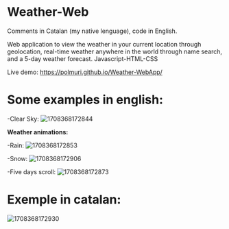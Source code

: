 # Weather-Web
Comments in Catalan (my native lenguage), code in English.

Web application to view the weather in your current location through geolocation, real-time weather anywhere in the world through name search, and a 5-day weather forecast. Javascript-HTML-CSS

Live demo: https://polmuri.github.io/Weather-WebApp/

# Some examples in english:

  -Clear Sky:
  ![1708368172844](https://github.com/PolMuri/Weather-WebApp/assets/109922379/700f0534-37db-4222-9a1e-491935d4dc86)

  **Weather animations:**

  -Rain:
  ![1708368172853](https://github.com/PolMuri/Weather-WebApp/assets/109922379/f904e28a-3909-45ae-980d-241c0b7864b9)
  
  -Snow:
  ![1708368172906](https://github.com/PolMuri/Weather-WebApp/assets/109922379/f5ffb44c-7ab0-4b30-bf3a-09bd7a42eed5)

  -Five days scroll:
  ![1708368172873](https://github.com/PolMuri/Weather-WebApp/assets/109922379/ca24aff4-7428-4f19-a365-9062b0be4a06)

# Exemple in catalan:
![1708368172930](https://github.com/PolMuri/Weather-WebApp/assets/109922379/5e76dbe3-489c-41f5-91ab-74e73f828620)




  



